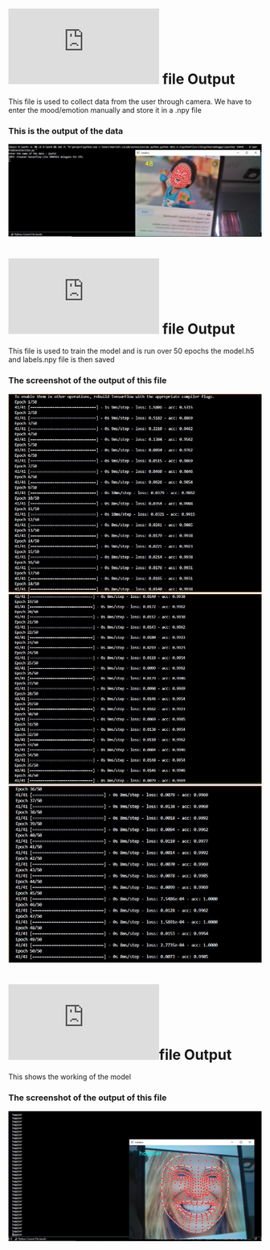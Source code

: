 # ![datacollection.py](https://github.com/ChiduruppalaPooja/EMOSIC-Emotion-based-music-recommendation-system/blob/main/datacollection.py) file Output
This file is used to collect data from the user through camera. We have to enter the mood/emotion manually and store it in a .npy file
### This is the output of the data
![](https://github.com/ChiduruppalaPooja/EMOSIC-Emotion-based-music-recommendation-system/blob/main/Screenshots/datacollection%20output/datacollectionop.JPG)


# ![data_training.py](https://github.com/ChiduruppalaPooja/EMOSIC-Emotion-based-music-recommendation-system/blob/main/data_training.py) file Output
This file is used to train the model and is run over 50 epochs the model.h5 and labels.npy file is then saved
### The screenshot of the output of this file
![](https://github.com/ChiduruppalaPooja/EMOSIC-Emotion-based-music-recommendation-system/blob/main/Screenshots/data_training%20output/accuracy.JPG)
![](https://github.com/ChiduruppalaPooja/EMOSIC-Emotion-based-music-recommendation-system/blob/main/Screenshots/data_training%20output/accuracy2.JPG)
![](https://github.com/ChiduruppalaPooja/EMOSIC-Emotion-based-music-recommendation-system/blob/main/Screenshots/data_training%20output/accuracy3.JPG)


# ![data_inference.py](https://github.com/ChiduruppalaPooja/EMOSIC-Emotion-based-music-recommendation-system/blob/main/data_inference.py)file Output
This shows the working of the model
### The screenshot of the output of this file
![](https://github.com/ChiduruppalaPooja/EMOSIC-Emotion-based-music-recommendation-system/blob/main/Screenshots/data_inference%20output/data_inferenceop.JPG)
